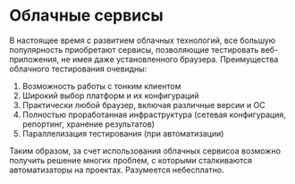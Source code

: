 # Облачные сервисы

В настоящее время с развитием облачных технологий, все большую популярность приобретают сервисы, позволяющие тестировать веб-приложения, не имея даже установленного браузера. Преимущества облачного тестирования очевидны:
1. Возможность работы с тонким клиентом
2. Широкий выбор платформ и их конфигураций
3. Практически любой браузер, включая различные версии и ОС
4. Полностью проработанная инфраструктура (сетевая конфигурация, репортинг, хранение результатов)
5. Параллелизация тестирования (при автоматизации)

Таким образом, за счет использования облачных сервисоа возможно получить решение многих проблем, с которыми сталкиваются автоматизаторы на проектах. Разумеется небесплатно.